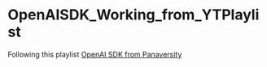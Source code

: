 # OpenAISDK_Working_from_YTPlaylist

Following this playlist [OpenAI SDK from Panaversity](https://www.youtube.com/playlist?list=PL0vKVrkG4hWovpr0FX6Gs-06hfsPDEUe6)
